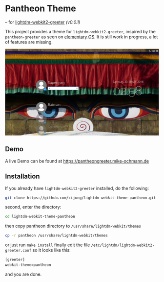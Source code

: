 # Pantheon Theme
– for [lightdm-webkit2-greeter][1] *(v0.0.1)*

This project provides a theme for `lightdm-webkit2-greeter`, inspired by the `pantheon-greeter` as seen on
[elementary OS][2]. It is still work in progress, a lot of features are missing.

![](screenshot.png?raw=true)

## Demo
A live Demo can be found at https://pantheongreeter.mike-ochmann.de

## Installation
If you already have `lightdm-webkit2-greeter` installed, do the following:
```bash
git clone https://github.com/zijung/lightdm-webkit-theme-pantheon.git
```
second, enter the directory:
```bash
cd lightdm-webkit-theme-pantheon
```
then copy pantheon directory to `/usr/share/lightdm-webkit/themes`
```bash
cp -r pantheon /usr/share/lightdm-webkit/themes
```
or just run `make install`
finally edit the file `/etc/lightdm/lightdm-webkit2-greeter.conf` so it looks like this:
```bash
[greeter]
webkit-theme=pantheon
```

and you are done.

[1]: https://github.com/Antergos/lightdm-webkit2-greeter
[2]: https://elementary.io